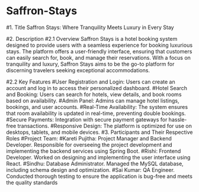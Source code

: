 # Saffron-Stays
#1. Title
Saffron Stays: Where Tranquility Meets Luxury in Every Stay

#2. Description
#2.1 Overview
Saffron Stays is a hotel booking system designed to provide users with a seamless experience for booking luxurious stays. The platform offers a user-friendly interface, ensuring that customers can easily search for, book, and manage their reservations. With a focus on tranquility and luxury, Saffron Stays aims to be the go-to platform for discerning travelers seeking exceptional accommodations.

#2.2 Key Features
#User Registration and Login: Users can create an account and log in to access their personalized dashboard.
#Hotel Search and Booking: Users can search for hotels, view details, and book rooms based on availability.
#Admin Panel: Admins can manage hotel listings, bookings, and user accounts.
#Real-Time Availability: The system ensures that room availability is updated in real-time, preventing double bookings.
#Secure Payments: Integration with secure payment gateways for hassle-free transactions.
#Responsive Design: The platform is optimized for use on desktops, tablets, and mobile devices.
#3. Participants and Their Respective Roles
#Project Team:
#Kareti Pujitha: Project Manager and Backend Developer. Responsible for overseeing the project development and implementing the backend services using Spring Boot.
#Rishi: Frontend Developer. Worked on designing and implementing the user interface using React.
#Sindhu: Database Administrator. Managed the MySQL database, including schema design and optimization.
#Sai Kumar: QA Engineer. Conducted thorough testing to ensure the application is bug-free and meets the quality standards
